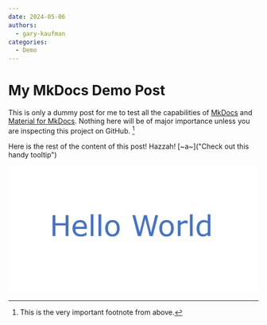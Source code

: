 ```yaml
---
date: 2024-05-06
authors:
  - gary-kaufman
categories:
  - Demo
---
```


# My MkDocs Demo Post

This is only a dummy post for me to test all the capabilities of [MkDocs](https://www.mkdocs.org/) and [Material for MkDocs](https://squidfunk.github.io/mkdocs-material/). Nothing here will be of major importance unless you are inspecting this project on GitHub. [^1]

<!-- more -->
Here is the rest of the content of this post! Hazzah! [~a~]("Check out this handy tooltip")

![Hello World Image](../images/hello-world-image.png)  

[^1]: This is the very important footnote from above.
